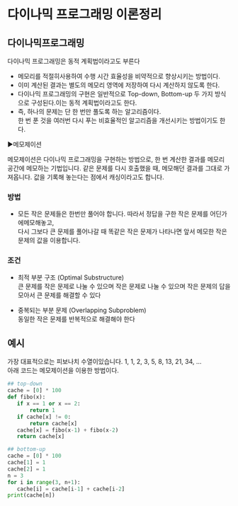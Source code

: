# 다이나믹 프로그래밍 이론정리
## 다이나믹프로그래밍  
다이나믹 프로그래밍은 동적 계획법이라고도 부른다  

- 메모리를 적절히사용하여 수행 시간 효율성을 비약적으로 향상시키는 방법이다. 
- 이미 계산된 결과는 별도의 메모리 영역에 저장하여 다시 계산하지 않도록 한다.   
- 다이나믹 프로그래밍의 구현은 일반적으로 Top-down, Bottom-up 두 가지 방식으로 구성된다.이는 동적 계획법이라고도 한다.   
- 즉, 하나의 문제는 단 한 번만 풀도록 하는 알고리즘이다.    
한 번 푼 것을 여러번 다시 푸는 비효율적인 알고리즘을 개선시키는 방법이기도 한다.   

▶메모제이션

메모제이션은 다이나믹 프로그래밍을 구현하는 방법으로, 한 번 계산한 결과를 메모리 공간에 메모하는 기법입니다. 같은 문제를 다시 호출했을 때, 메모해던 결과를 그대로 가져옵니다. 값을 기록해 놓는다는 점에서 캐싱이라고도 합니다. 


### 방법  
- 모든 작은 문제들은 한번만 풀어야 합니다. 따라서 정답을 구한 작은 문제를 어딘가에메모해놓고,  
다시 그보다 큰 문제를 풀어나갈 때 똑같은 작은 문제가 나타나면 앞서 메모한 작은 문제의 값을 이용합니다.

### 조건   
 - 최적 부분 구조 (Optimal Substructure)  
큰 문제를 작은 문제로 나눌 수 있으며 작은 문제로 나눌 수 있으며 작은 문제의 답을 모아서 큰 문제를 해결할 수 있다  

 - 중복되는 부분 문제 (Overlapping Subproblem)  
동일한 작은 문제를 반복적으로 해결해야 한다

## 예시  
 가장 대표적으로는 피보나치 수열이있습니다. 1, 1, 2, 3, 5, 8, 13, 21, 34, ...  
 아래 코드는 메모제이션을 이용한 방법이다.  
 ```python
 ## top-down
cache = [0] * 100
def fibo(x):
    if x == 1 or x == 2:
        return 1
    if cache[x] != 0:
        return cache[x]
    cache[x] = fibo(x-1) + fibo(x-2)
    return cache[x]

## bottom-up
cache = [0] * 100
cache[1] = 1
cache[2] = 1
n = 3
for i in range(3, n+1):
    cache[i] = cache[i-1] + cache[i-2]
print(cache[n])

 ```


